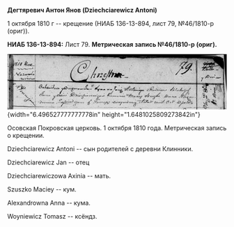 **Дегтяревич Антон Янов (Dziechciarewicz Antoni)**

1 октября 1810 г -- крещение (НИАБ 136-13-894, лист 79, №46/1810-р
(ориг)).

**НИАБ 136-13-894:** Лист 79. **Метрическая запись №46/1810-р (ориг).**

![](./media/3c7b2e939b09a4126a09d6b3b6d4c481670e90c4.png){width="6.496527777777778in"
height="1.6481025809273842in"}

Осовская Покровская церковь. 1 октября 1810 года. Метрическая запись о
крещении.

Dziechciarewicz Antoni -- сын родителей с деревни Клинники.

Dziechciarewicz Jan -- отец

Dziechciarewiczowa Axinia -- мать.

Szuszko Maciey -- кум.

Alexandrowna Anna -- кума.

Woyniewicz Tomasz -- ксёндз.
